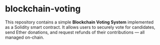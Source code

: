 # blockchain-voting
This repository contains a simple **Blockchain Voting System** implemented as a Solidity smart contract.   It allows users to securely vote for candidates, send Ether donations, and request refunds of their contributions — all managed on-chain.
